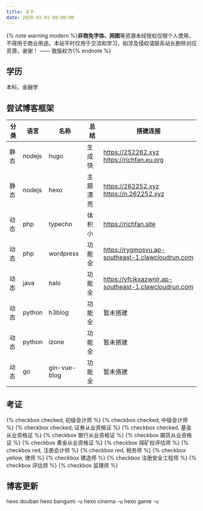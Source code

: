 ```yaml
---
title: 关于
date: 2020-01-01 00:00:00
---
```


{% note warning modern %}<b>非商免字体、网图</b>等资源未经授权仅限个人使用，不得用于商业用途。本站平时仅用于交流和学习，如涉及侵权请联系站长删除对应资源，谢谢！ —— 致版权方{% endnote %}

## 学历

  本科，金融学

## 尝试博客框架

|分类|语言|名称|总结|搭建连接|
|---|---|---|---|---|
|静态|nodejs|hugo|生成快|https://252262.xyz<br />https://richfan.eu.org|
|静态|nodejs|hexo|主题漂亮|https://262252.xyz<br />https://n.262252.xyz|
|动态|php|typecho|体积小|https://richfan.site|
|动态|php|wordpress|功能全|https://rygmosvu.ap-southeast-1.clawcloudrun.com|
|动态|java|halo|功能全|https://yfcjkxazwnlr.ap-southeast-1.clawcloudrun.com|
|动态|python|h3blog|功能全|暂未搭建|
|动态|python|izone|功能全|暂未搭建|
|动态|go|gin-vue-blog|功能全|暂未搭建|

## 考证

{% checkbox checked, 初级会计师 %}
{% checkbox checked, 中级会计师 %}
{% checkbox checked, 证券从业资格证 %}
{% checkbox checked, 基金从业资格证 %}
{% checkbox 银行从业资格证 %}
{% checkbox 期货从业资格证 %}
{% checkbox 黄金从业资格证 %}
{% checkbox 探矿权评估师 %}
{% checkbox red, 注册会计师 %}
{% checkbox red, 税务师 %}
{% checkbox yellow, 律师 %}
{% checkbox 建造师 %}
{% checkbox 注册安全工程师 %}
{% checkbox 评估师 %}
{% checkbox 监理师 %}



## 博客更新

hexo douban
hexo bangumi -u
hexo cinema -u
hexo game -u